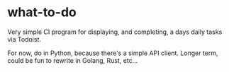 # what-to-do

Very simple CI program for displaying, and completing, a days daily tasks via
Todoist.

For now, do in Python, because there's a simple API client. Longer term, could
be fun to rewrite in Golang, Rust, etc...
